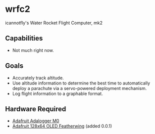 # wrfc2

icannotfly's Water Rocket Flight Computer, mk2

## Capabilities
- Not much right now.

## Goals
- Accurately track altitude.
- Use altitude information to determine the best time to automatically deploy a parachute via a servo-powered deployment mechanism.
- Log flight information to a graphable format.

## Hardware Required
- [Adafruit Adalogger M0](https://www.adafruit.com/product/2796)
- [Adafruit 128x64 OLED Featherwing](https://www.adafruit.com/product/4650) (added 0.0.1)

